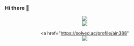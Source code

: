 ### Hi there 👋

<!--
**Luca388/Luca388** is a ✨ _special_ ✨ repository because its `README.md` (this file) appears on your GitHub profile.

Here are some ideas to get you started:

- 🔭 I’m currently working on ...
- 🌱 I’m currently learning ...
- 👯 I’m looking to collaborate on ...
- 🤔 I’m looking for help with ...
- 💬 Ask me about ...
- 📫 How to reach me: ...
- 😄 Pronouns: ...
- ⚡ Fun fact: ...
-->
<div align="center">
<img src="https://github-readme-stats.vercel.app/api?username=Luca388&show_icons=true&theme=radical"/> <br/>
<img src="https://github-readme-stats.vercel.app/api/top-langs/?username=Luca388&layout=compact&theme=onedark"/> <br/>

<a href="https://solved.ac/profile/ain388"  
  <img src ="http://mazassumnida.wtf/api/generate_badge?boj=ain388">
</a>
<div>
